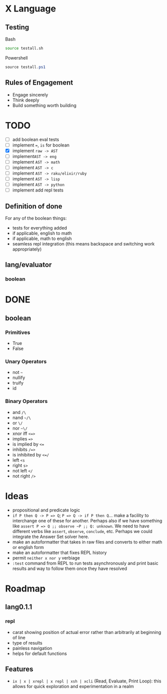 # X Language

## Testing

Bash
```bash
source testall.sh
```
Powershell
```ps1
source testall.ps1
```

## Rules of Engagement

- Engage sincerely
- Think deeply
- Build something worth building

# TODO

- [ ] add boolean eval tests
- [ ] implement `=`, `is` for boolean
- [x] implement `raw -> AST`
- [ ] implement`AST -> eng`
- [ ] implement `AST -> math`
- [ ] implement `AST -> c`
- [ ] implement `AST -> raku/elixir/ruby`
- [ ] implement `AST -> lisp`
- [ ] implement `AST -> python`
- [ ] implement add repl tests

## Definition of done
For any of the boolean things:
- tests for everything added
- if applicable, english to math
- if applicable, math to english
- seamless repl integration (this means backspace and switching work appropriately)

## lang/evaluator
### boolean

# DONE

## boolean

### Primitives
- True
- False

### Unary Operators
- not `~`
- nullify
- truify
- id

### Binary Operators
- and `/\`
- nand `~/\`
- or `\/`
- nor `~\/`
- xnor iff `<=>`
- implies `=>`
- is implied by `<=`
- inhibits `/=>`
- is inhibited by `<=/`
- left `<s`
- right `s>` 
- not left `</`
- not right `/>`

# Ideas

- propositional and predicate logic
- `if P then Q -> P => Q`; `P => Q -> if P then Q`... make a facility to interchange one of these for another. Perhaps also if we have something like `assert P => Q ;; observe ~P ;; Q: unknown`. We need to have different verbs like `assert`, `observe`, `conclude`, etc. Perhaps we could integrate the Answer Set solver here.
- make an autoformatter that takes in raw files and converts to either math or english form
- make an autoformatter that fixes REPL history
- permit `neither x nor y` verbiage
- `:test` command from REPL to run tests asynchronously and print basic results and way to follow them once they have resolved

# Roadmap

## lang0.1.1

### repl

- carat showing position of actual error rather than arbitrarily at beginning of line
- type of results
- painless navigation
- helps for default functions

## Features

- `ix | x | xrepl | x repl | xsh | xcli`  (Read, Evaluate, Print Loop): this allows for quick exploration and experimentation in a realm
